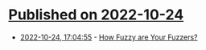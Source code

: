 # [Published on 2022-10-24](index.md)

* [2022-10-24, 17:04:55](https://lobste.rs/s/nxxpue/how_fuzzy_are_your_fuzzers) - [How Fuzzy are Your Fuzzers?](https://fitzgeraldnick.com/2022/10/24/how-fuzzy-are-your-fuzzers.html)
